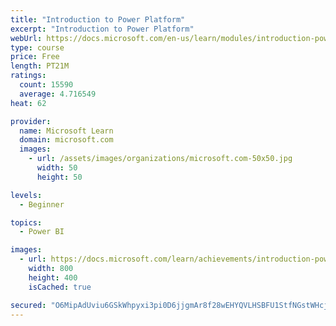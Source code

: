 ```yaml
---
title: "Introduction to Power Platform"
excerpt: "Introduction to Power Platform"
webUrl: https://docs.microsoft.com/en-us/learn/modules/introduction-power-platform/
type: course
price: Free
length: PT21M
ratings:
  count: 15590
  average: 4.716549
heat: 62

provider:
  name: Microsoft Learn
  domain: microsoft.com
  images:
    - url: /assets/images/organizations/microsoft.com-50x50.jpg
      width: 50
      height: 50

levels:
  - Beginner

topics:
  - Power BI

images:
  - url: https://docs.microsoft.com/learn/achievements/introduction-power-platform-social.png
    width: 800
    height: 400
    isCached: true

secured: "O6MipAdUviu6GSkWhpyxi3pi0D6jjgmAr8f28wEHYQVLHSBFU1StfNGstWHcj/nqy1eL/ee7Lg01hw6JASXTqtH2ODAO8g8iph2n0/eijysKodZl05g3GHyS1Yct7ncVbOTG8sR5CPRlu+DPSgBxNh3PQH0TGf9uFCHY25vYF2j6nJYXxbprTu0qHfvW5nWD7V/jIdeAgp0/ezhzOLzsbeD68x0Lg6EzwRMc7HBZ3sn8FSBnT1E5ZpHKY7r12wvKFuH6GCQ0QDN2PeS2dvqlr9+ilBwDX4zd4d4kMfDPd676gcKnqWbDBYMHgGhPW2Ioe0rBwFagbBGjVY9xeP/7Ok79XIQJv/47hc0eiz0hsWkq3IQfwyzhkRIPvyce+9v7ee4Yp/vZJ1mqTeTNzxbvAPmuyRnTUZFlGgf1I1szrzmkL+f+EN9+CLMM2r2kqIlb;UlyYVZTp4JKvXrgljrCWAw=="
---
```


